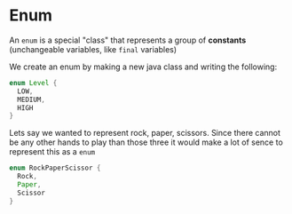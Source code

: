 # Enum



An `enum` is a special "class" that represents a group of  **constants** (unchangeable variables, like `final` variables)

We create an enum by making a new java class and writing the following:

```java
enum Level {
  LOW,
  MEDIUM,
  HIGH
}
```

Lets say we wanted to represent rock, paper, scissors. Since there cannot be any other hands to play than those three it would make a lot of sence to represent this as a `enum`

```java
enum RockPaperScissor {
  Rock,
  Paper,
  Scissor
}
```

